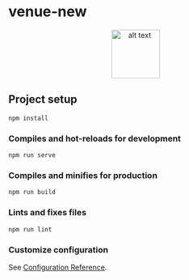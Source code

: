 # venue-new

<p align="center"><img src="https://github.com/TheStopsign/venue-new/blob/main/src/assets/venue-logo.svg" alt="alt text" width="96" height="96"></p>

## Project setup
```
npm install
```

### Compiles and hot-reloads for development
```
npm run serve
```

### Compiles and minifies for production
```
npm run build
```

### Lints and fixes files
```
npm run lint
```

### Customize configuration
See [Configuration Reference](https://cli.vuejs.org/config/).
